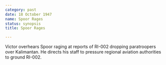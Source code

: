 ```yaml
---
category: past
date: 18 October 1947
name: Spoor Rages
status: synopsis
title: Spoor Rages

---
```

Victor overhears Spoor raging at reports of RI-002 dropping paratroopers over Kalimantan. He directs his staff to pressure regional aviation authorities to ground RI-002.
